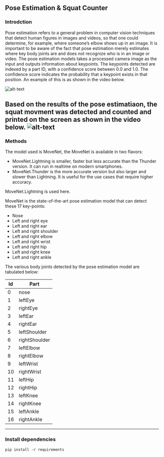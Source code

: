 ## Pose Estimation & Squat Counter

### Introdction 

Pose estimation refers to a general problem in computer vision techniques that detect human figures in images and videos, so that one could determine, for example, where someone’s elbow shows up in an image. It is important to be aware of the fact that pose estimation merely estimates where key body joints are and does not recognize who is in an image or video. The pose estimation models takes a processed camera image as the input and outputs information about keypoints. The keypoints detected are indexed by a part ID, with a confidence score between 0.0 and 1.0. The confidence score indicates the probability that a keypoint exists in that position. An example of this is as shown in the video below.

![alt-text](https://github.com/youssefHosni/Data-Science-Portofolio/blob/main/Computer%20Vision/Pose%20Estimation%20%26%20Squat%20Counter/jump.gif)

Based on the results of the pose estimatiaon, the squat movment was detected and counted and printed on the screen as shown in the video below.
![alt-text](https://github.com/youssefHosni/Data-Science-Portofolio/blob/main/Computer%20Vision/Pose%20Estimation%20%26%20Squat%20Counter/ezgif.com-gif-maker.gif)
---

### Methods 

The model used is MoveNet, the MoveNet is available in two flavors:

* MoveNet.Lightning is smaller, faster but less accurate than the Thunder version. It can run in realtime on modern smartphones.
* MoveNet.Thunder is the more accurate version but also larger and slower than Lightning. It is useful for the use cases that require higher accuracy.

MoveNet.Lightning is used here.

MoveNet is the state-of-the-art pose estimation model that can detect these 17 key-points:
 
* Nose
* Left and right eye
* Left and right ear
* Left and right shoulder
* Left and right elbow
* Left and right wrist
* Left and right hip
* Left and right knee
* Left and right ankle

The various body joints detected by the pose estimation model are tabulated below:

| Id	| Part |
| --- | ----------- |
| 0	 | nose |
| 1	| leftEye |
| 2	| rightEye |
| 3	| leftEar |
| 4	| rightEar |
|5	| leftShoulder |
| 6 	| rightShoulder  |
| 7	| leftElbow |
| 8	| rightElbow |
| 9	| leftWrist |
| 10 | rightWrist |
| 11	| leftHip |
| 12	| rightHip |
| 13	| leftKnee |
| 14	| rightKnee |
| 15	| leftAnkle |  
| 16	| rightAnkle |


---

### Install dependencies

```
pip install -r requirements
```

